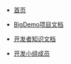 * [首页](/)

* [BigDemo项目文档](/docs/BigDemo项目文档/_sidebar.md)

* [开发者知识文档](/docs/开发者知识文档/_sidebar.md)

* [开发小组成员](/docs/开发小组成员/_sidebar.md)